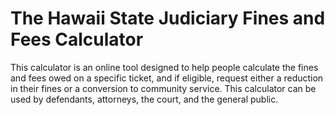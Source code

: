 # The Hawaii State Judiciary Fines and Fees Calculator 
This calculator is an online tool designed to help people calculate the fines and fees owed on a specific ticket, and if eligible, request either a reduction in their fines or a conversion to community service. This calculator can be used by defendants, attorneys, the court, and the general public.

 
